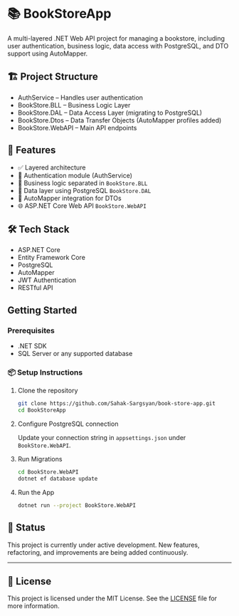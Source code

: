 
# 📚 BookStoreApp

A multi-layered .NET Web API project for managing a bookstore, including user authentication, business logic, data access with PostgreSQL, and DTO support using AutoMapper.

## 🏗️ Project Structure

- AuthService           – Handles user authentication
- BookStore.BLL         – Business Logic Layer
- BookStore.DAL         – Data Access Layer (migrating to PostgreSQL)
- BookStore.Dtos        – Data Transfer Objects (AutoMapper profiles added)
- BookStore.WebAPI      – Main API endpoints

## 🚀 Features

- ✅ Layered architecture
- 🔐 Authentication module (AuthService)
- 🧠 Business logic separated in `BookStore.BLL`
- 💾 Data layer using PostgreSQL `BookStore.DAL`
- 🔄 AutoMapper integration for DTOs
- 🌐 ASP.NET Core Web API `BookStore.WebAPI`

## 🛠️ Tech Stack

- ASP.NET Core
- Entity Framework Core
- PostgreSQL
- AutoMapper
- JWT Authentication
- RESTful API


## Getting Started
### Prerequisites
- .NET SDK
- SQL Server or any supported database


### 📦 Setup Instructions

1. Clone the repository
    ```bash
    git clone https://github.com/Sahak-Sargsyan/book-store-app.git
    cd BookStoreApp
    ```

2. Configure PostgreSQL connection

    Update your connection string in `appsettings.json` under `BookStore.WebAPI`.

3. Run Migrations
    ```bash
    cd BookStore.WebAPI
    dotnet ef database update
    ```

5. Run the App
    ```bash
    dotnet run --project BookStore.WebAPI
    ```

## 🚧 Status

This project is currently under active development.
New features, refactoring, and improvements are being added continuously.

---


## 📄 License

This project is licensed under the MIT License.
See the [LICENSE](LICENSE) file for more information.
